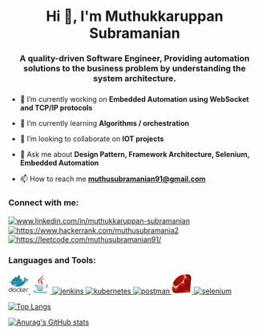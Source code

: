 <h1 align="center">Hi 👋, I'm Muthukkaruppan Subramanian</h1>
<h3 align="center">A quality-driven Software Engineer, Providing automation solutions to the business problem by understanding the system architecture.</h3>

<h3 align="left"></h3>

  - 🔭 I’m currently working on **Embedded Automation using WebSocket and TCP/IP protocols**

- 🌱 I’m currently learning **Algorithms / orchestration**

- 👯 I’m looking to collaborate on **IOT projects**

- 💬 Ask me about **Design Pattern, Framework Architecture, Selenium, Embedded Automation**

- 📫 How to reach me **muthusubramanian91@gmail.com**


<h3 align="left">Connect with me:</h3>
<p align="left">
<a href="https://linkedin.com/in/www.linkedin.com/in/muthukkaruppan-subramanian" target="blank"><img align="center" src="https://raw.githubusercontent.com/rahuldkjain/github-profile-readme-generator/master/src/images/icons/Social/linked-in-alt.svg" alt="www.linkedin.com/in/muthukkaruppan-subramanian" height="30" width="40" /></a>
<a href="https://www.hackerrank.com/https://www.hackerrank.com/muthusubramania2" target="blank"><img align="center" src="https://raw.githubusercontent.com/rahuldkjain/github-profile-readme-generator/master/src/images/icons/Social/hackerrank.svg" alt="https://www.hackerrank.com/muthusubramania2" height="30" width="40" /></a>
<a href="https://www.leetcode.com/https://leetcode.com/muthusubramanian91/" target="blank"><img align="center" src="https://raw.githubusercontent.com/rahuldkjain/github-profile-readme-generator/master/src/images/icons/Social/leet-code.svg" alt="https://leetcode.com/muthusubramanian91/" height="30" width="40" /></a>
</p>

<h3 align="left">Languages and Tools:</h3>
<p align="left"> <a href="https://www.docker.com/" target="_blank"> <img src="https://raw.githubusercontent.com/devicons/devicon/master/icons/docker/docker-original-wordmark.svg" alt="docker" width="40" height="40"/> </a> <a href="https://www.java.com" target="_blank"> <img src="https://raw.githubusercontent.com/devicons/devicon/master/icons/java/java-original.svg" alt="java" width="40" height="40"/> </a> <a href="https://www.jenkins.io" target="_blank"> <img src="https://www.vectorlogo.zone/logos/jenkins/jenkins-icon.svg" alt="jenkins" width="40" height="40"/> </a> <a href="https://kubernetes.io" target="_blank"> <img src="https://www.vectorlogo.zone/logos/kubernetes/kubernetes-icon.svg" alt="kubernetes" width="40" height="40"/> </a> <a href="https://postman.com" target="_blank"> <img src="https://www.vectorlogo.zone/logos/getpostman/getpostman-icon.svg" alt="postman" width="40" height="40"/> </a> <a href="https://www.ruby-lang.org/en/" target="_blank"> <img src="https://raw.githubusercontent.com/devicons/devicon/master/icons/ruby/ruby-original.svg" alt="ruby" width="40" height="40"/> </a> <a href="https://www.selenium.dev" target="_blank"> <img src="https://raw.githubusercontent.com/detain/svg-logos/780f25886640cef088af994181646db2f6b1a3f8/svg/selenium-logo.svg" alt="selenium" width="40" height="40"/> </a> </p>


[![Top Langs](https://github-readme-stats.vercel.app/api/top-langs/?username=MuthukkaruppanSubramanian&layout=compact)](https://github.com/MuthukkaruppanSubramanian/github-readme-stats)

[![Anurag's GitHub stats](https://github-readme-stats.vercel.app/api?username=MuthukkaruppanSubramanian&show_icons=true&theme=buefy)](https://github.com/MuthukkaruppanSubramanian/github-readme-stats)
